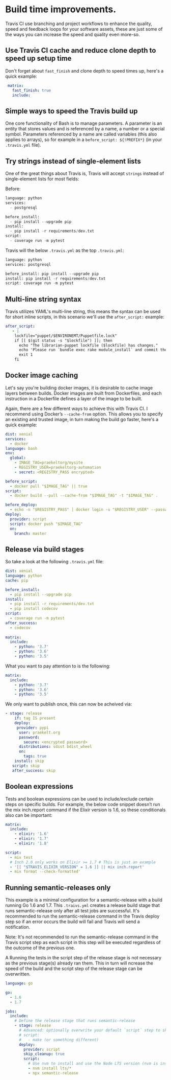 # Build time improvements.

Travis CI use branching and project workflows to enhance the quality, speed and feedback loops for your software assets, these are just some of the ways you can increase the speed and quality even more-so. 

## Use Travis CI cache and reduce clone depth to speed up setup time

Don't forget about `fast_finish` and clone depth to speed times up, here's a quick example: 

```yaml
 matrix:
   fast_finish: true
   include:
```


## Simple ways to speed the Travis build up 

One core functionality of Bash is to manage parameters. A parameter is an entity that stores values and is referenced by a name, a number or a special symbol. Parameters referenced by a name are called variables (this also applies to arrays), so for example in a `before_script: ${!PREFIX*}` (in your `.travis.yml` file). 

## Try strings instead of single-element lists

One of the great things about Travis is, Travis will accept `strings` instead of single-element lists for most fields:

Before:

```python
language: python
services:
  - postgresql

before_install:
  - pip install --upgrade pip
install:
  - pip install -r requirements/dev.txt
script:
  - coverage run -m pytest
```

Travis will the below `.travis.yml` as the top `.travis.yml`:

```python
language: python
services: postgresql

before_install: pip install --upgrade pip
install: pip install -r requirements/dev.txt
script: coverage run -m pytest
```

## Multi-line string syntax
Travis utilizes YAML's multi-line string, this means the syntax can be used for short inline scripts, in this scenario we'll use the `after_script:` example:

```yaml
after_script:
   - |
    lockfile="puppet/$ENVIRONEMT/Puppetfile.lock"
    if [[ $(git status -s "$lockfile") ]]; then
      echo "The librarian-puppet lockfile ($lockfile) has changes."
      echo 'Please run `bundle exec rake module_install` and commit the changes.'
      exit 1
    fi
```

## Docker image caching 

Let's say you're building docker images, it is desirable to cache image layers between builds. Docker images are built from Dockerfiles, and each instruction in a Dockerfile defines a layer of the image to be built.

Again, there are a few different ways to achieve this with Travis CI. I recommend using Docker’s `--cache-from` option. This allows you to specify an existing and trusted image, in turn making the build go faster, here's a quick example:

```yaml
dist: xenial
services:
  - docker
language: bash
env:
  global:
    - IMAGE_TAG=praekeltorg/mysite
    - REGISTRY_USER=praekeltorg-automation
    - secret: <REGISTRY_PASS encrypted>

before_script:
  - docker pull "$IMAGE_TAG" || true
script:
  - docker build --pull --cache-from "$IMAGE_TAG" -t "$IMAGE_TAG" .

before_deploy:
  - echo -n "$REGISTRY_PASS" | docker login -u "$REGISTRY_USER" --password-stdin
deploy:
  provider: script
  script: docker push "$IMAGE_TAG"
  on:
    branch: master
 ```
 
## Release via build stages

So take a look at the following `.travis.yml` file:

```yaml
dist: xenial
language: python
cache: pip

before_install:
  - pip install --upgrade pip
install:
  - pip install -r requirements/dev.txt
  - pip install codecov
script:
  - coverage run -m pytest
after_success:
  - codecov
  
matrix:
  include:
    - python: '3.7'
    - python: '3.6'
    - python: '3.5'
```

What you want to pay attention to is the following: 

```yaml
matrix:
  include:
    - python: '3.7'
    - python: '3.6'
    - python: '3.5'
 ```
 
 We only want to publish once, this can now be acheived via:
 
  ```yaml
  - stage: release
      if: tag IS present
      deploy:
       provider: pypi
        user: praekelt.org
        password:
          secure: <encrypted password>
        distributions: sdist bdist_wheel
        on:
          tags: true
      install: skip
     script: skip
     after_success: skip
  ```

## Boolean expressions 

Tests and boolean expressions can be used to include/exclude certain steps on specific builds. For example, the below code snippet doesn’t run the mix inch.report command if the Elixir version is 1.6, so these conditionals also can be important: 

```yaml
matrix:
  include:
    - elixir: '1.6'
    - elixir: '1.7'
    - elixir: '1.8'

script:
  - mix test
  # Inch 2.0 only works on Elixir >= 1.7 # This is just an example
  - '[[ "$TRAVIS_ELIXIR_VERSION" = 1.6 ]] || mix inch.report'
  - mix format --check-formatted'
```

## Running semantic-releases only

This example is a minimal configuration for a semantic-release with a build running Go 1.6 and 1.7. This `.traivs.yml` creates a release build stage that runs semantic-release only after all test jobs are successful. It's recommended to run the semantic-release command in the Travis deploy step so if an error occurs the build will fail and Travis will send a notification.

Note: It's not recommended to run the semantic-release command in the Travis script step as each script in this step will be executed regardless of the outcome of the previous one. 

A Running the tests in the script step of the release stage is not necessary as the previous stage(s) already ran them. This in turn will ncrease the speed of the build and the script step of the release stage can be overwritten.

```yaml
language: go

go:
  - 1.6
  - 1.7

jobs:
  include:
    # Define the release stage that runs semantic-release
    - stage: release
      # Advanced: optionally overwrite your default `script` step to skip the tests
      # script:
      #   - make (or something different)
      deploy:
        provider: script
        skip_cleanup: true
        script:
          # Use nvm to install and use the Node LTS version (nvm is installed on all Travis images)
          - nvm install lts/*
          - npx semantic-release
   ```
